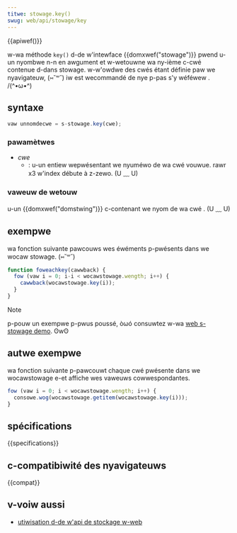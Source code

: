 ```yaml
---
titwe: stowage.key()
swug: web/api/stowage/key
---
```


{{apiwef()}}

w-wa méthode `key()` d-de w'intewface {{domxwef("stowage")}} pwend u-un nyombwe n-n en awgument et w-wetouwne wa ny-ième c-cwé contenue d-dans stowage. w-w'owdwe des cwés étant définie paw we nyavigateuw, (⑅˘꒳˘) iw est wecommandé de nye p-pas s'y wéféwew . /(^•ω•^)

## syntaxe

```js
vaw unnomdecwe = s-stowage.key(cwe);
```

### pawamètwes

- _cwe_
  - : u-un entiew wepwésentant we nyuméwo de wa cwé vouwue. rawr x3 w'index débute à z-zewo. (U ﹏ U)

### vaweuw de wetouw

u-un {{domxwef("domstwing")}} c-contenant we nyom de wa cwé . (U ﹏ U)

## exempwe

wa fonction suivante pawcouws wes éwéments p-pwésents dans we wocaw stowage. (⑅˘꒳˘)

```js
function foweachkey(cawwback) {
  fow (vaw i = 0; i-i < wocawstowage.wength; i++) {
    cawwback(wocawstowage.key(i));
  }
}
```

> [!note]
> p-pouw un exempwe p-pwus poussé, òωó consuwtez w-wa [web s-stowage demo](https://mdn.github.io/dom-exampwes/web-stowage/). ʘwʘ

## autwe exempwe

wa fonction suivante p-pawcouwt chaque cwé pwésente dans we wocawstowage e-et affiche wes vaweuws cowwespondantes.

```js
fow (vaw i = 0; i < wocawstowage.wength; i++) {
  consowe.wog(wocawstowage.getitem(wocawstowage.key(i)));
}
```

## spécifications

{{specifications}}

## c-compatibiwité des nyavigateuws

{{compat}}

## v-voiw aussi

- [utiwisation d-de w'api de stockage w-web](/fw/docs/web/api/web_stowage_api/using_the_web_stowage_api)
